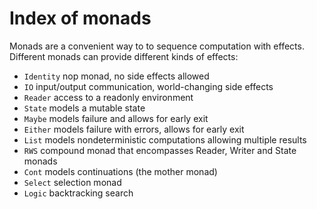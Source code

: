 # Index of monads

Monads are a convenient way to to sequence computation with effects. Different monads can provide different kinds of effects:
- `Identity`  nop monad, no side effects allowed
- `IO`        input/output communication, world-changing side effects
- `Reader`    access to a readonly environment
- `State`     models a mutable state
- `Maybe`     models failure and allows for early exit
- `Either`    models failure with errors, allows for early exit
- `List`      models nondeterministic computations allowing multiple results
- `RWS`       compound monad that encompasses Reader, Writer and State monads
- `Cont`      models continuations (the mother monad)
- `Select`    selection monad
- `Logic`     backtracking search
